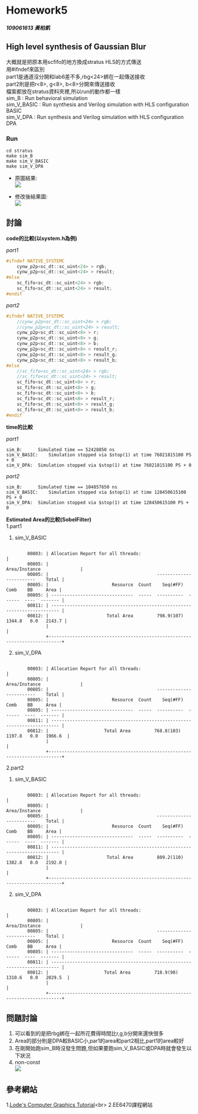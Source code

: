 # Homework5 

##### 109061613 黃柏凱


## High level synthesis of Gaussian Blur
  大概就是把原本用scfifo的地方換成stratus HLS的方式傳送<br>
  用#ifndef來區別<br>
  part1是通道沒分開和lab6差不多,rbg<24>綁在一起傳送接收<br>
  part2則是把r<8>, g<8>, b<8>分開來傳送接收<br>
  檔案都放在stratus資料夾裡,所以run的動作都一樣<br>
  sim_B       : Run behavioral simulation<br>
  sim_V_BASIC : Run synthesis and Verilog simulation with HLS configuration BASIC<br>
  sim_V_DPA   : Run synthesis and Verilog simulation with HLS configuration DPA<br>
### Run 
```
cd stratus
make sim_B
make sim_V_BASIC
make sim_V_DPA
```
* 原圖結果:<br>
    ![](https://github.com/twyayaya/ee6470/blob/master/hw5/hw5_part2/stratus/lena.bmp)


* 修改後結果圖:<br>
    ![](https://github.com/twyayaya/ee6470/blob/master/hw5/hw5_part2/stratus/lena_hw5_part2_test1.bmp)

## 討論
**code的比較(以system.h為例)**<br>

*part1*
  ```c++
  #ifndef NATIVE_SYSTEMC
	  cynw_p2p<sc_dt::sc_uint<24> > rgb;
	  cynw_p2p<sc_dt::sc_uint<24> > result;
  #else
	  sc_fifo<sc_dt::sc_uint<24> > rgb;
	  sc_fifo<sc_dt::sc_uint<24> > result;
  #endif
  ```
*part2*
```c++
#ifndef NATIVE_SYSTEMC
	//cynw_p2p<sc_dt::sc_uint<24> > rgb;
	//cynw_p2p<sc_dt::sc_uint<24> > result;
	cynw_p2p<sc_dt::sc_uint<8> > r;
	cynw_p2p<sc_dt::sc_uint<8> > g;
	cynw_p2p<sc_dt::sc_uint<8> > b;
	cynw_p2p<sc_dt::sc_uint<8> > result_r;
	cynw_p2p<sc_dt::sc_uint<8> > result_g;
	cynw_p2p<sc_dt::sc_uint<8> > result_b;
#else
	//sc_fifo<sc_dt::sc_uint<24> > rgb;
	//sc_fifo<sc_dt::sc_uint<24> > result;
	sc_fifo<sc_dt::sc_uint<8> > r;
	sc_fifo<sc_dt::sc_uint<8> > g;
	sc_fifo<sc_dt::sc_uint<8> > b;
	sc_fifo<sc_dt::sc_uint<8> > result_r;
	sc_fifo<sc_dt::sc_uint<8> > result_g;
	sc_fifo<sc_dt::sc_uint<8> > result_b;
#endif
```

**time的比較**<br>

*part1*
```
sim_B:		Simulated time == 52428850 ns
sim_V_BASIC:	Simulation stopped via $stop(1) at time 76021815100 PS + 0
sim_V_DPA:	Simulation stopped via $stop(1) at time 76021815100 PS + 0
```
*part2*
```
sim_B:		Simulated time == 104857650 ns
sim_V_BASIC:	Simulation stopped via $stop(1) at time 128450615100 PS + 0
sim_V_DPA:	Simulation stopped via $stop(1) at time 128450615100 PS + 0
```

**Estimated Area的比較(SobelFilter)**<br>
1.part1
  1. sim_V_BASIC
```

        00803: | Allocation Report for all threads:                                        |
        00805: |                                               Area/Instance               |
        00805: |                                         ------------------------    Total |
        00805: |                        Resource  Count    Seq(#FF)    Comb    BB     Area |
        00805: | -------------------------------  -----  ----------  ------  ----  ------- |
        00811: | ------------------------------------------------------------------------- |
        00812: |                      Total Area         798.9(107)  1344.8   0.0   2143.7 |
               |                                                                           |
               +---------------------------------------------------------------------------+
```
  2. sim_V_DPA
```

        00803: | Allocation Report for all threads:                                        |
        00805: |                                               Area/Instance               |
        00805: |                                         ------------------------    Total |
        00805: |                        Resource  Count    Seq(#FF)    Comb    BB     Area |
        00805: | -------------------------------  -----  ----------  ------  ----  ------- |
        00811: | ------------------------------------------------------------------------- |
        00812: |                     Total Area         768.8(103)  1197.8   0.0   1966.6  |
               |                                                                           |
               +---------------------------------------------------------------------------+
```

2.part2
  1. sim_V_BASIC
```

        00803: | Allocation Report for all threads:                                        |
        00805: |                                               Area/Instance               |
        00805: |                                         ------------------------    Total |
        00805: |                        Resource  Count    Seq(#FF)    Comb    BB     Area |
        00805: | -------------------------------  -----  ----------  ------  ----  ------- |
        00811: | ------------------------------------------------------------------------- |
        00812: |                      Total Area         809.2(110)  1382.8   0.0   2192.0 |
               |                                                                           |
               +---------------------------------------------------------------------------+
```
  2. sim_V_DPA
```

        00803: | Allocation Report for all threads:                                        |
        00805: |                                               Area/Instance               |
        00805: |                                         ------------------------    Total |
        00805: |                        Resource  Count    Seq(#FF)    Comb    BB     Area |
        00805: | -------------------------------  -----  ----------  ------  ----  ------- |
        00811: | ------------------------------------------------------------------------- |
        00812: |                     Total Area         718.9(98)   1310.6   0.0   2029.5  |
               |                                                                           |
               +---------------------------------------------------------------------------+
```
## 問題討論
1. 可以看到的是把rbg綁在一起所花費得時間比r,g,b分開來還快很多
2. Area的部分則是DPA較BASIC小,par1的area和part2相比,part1的area較好
3. 在剛開始跑sim_B時沒發生問題,但如果要跑sim_V_BASIC或DPA時就會發生以下狀況
  1. non-const<br>![](https://github.com/twyayaya/ee6470/blob/master/hw5/nospilt_sim_V_BASIC.jpg)

## 參考網站
1.[Lode's Computer Graphics Tutorial](https://lodev.org/cgtutor/filtering.html#Gaussian_Blur_)<br>
2.EE6470課程網站<br>

